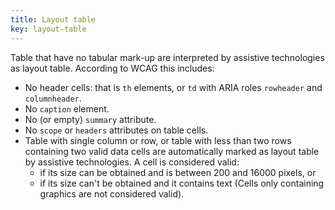 ```yaml
---	
title: Layout table	
key: layout-table	
---	
```


Table that have no tabular mark-up are interpreted by assistive technologies as layout table. According to WCAG this includes:	

- No header cells: that is `th` elements, or `td` with ARIA roles `rowheader` and `columnheader`.	
- No `caption` element.	
- No (or empty) `summary` attribute.	
- No `scope` or `headers` attributes on table cells.	
- Table with single column or row, or table with less than two rows containing two valid data cells are automatically marked as layout table by assistive technologies. A cell is considered valid:	
  - if its size can be obtained and is between 200 and 16000 pixels, or	
  - if its size can't be obtained and it contains text (Cells only containing graphics are not considered valid).
